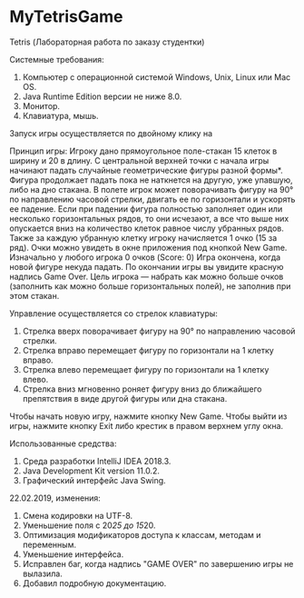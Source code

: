 # MyTetrisGame

Tetris 
(Лабораторная работа по заказу студентки)

Системные требования:
1. Компьютер с операционной системой Windows, Unix, Linux или Mac OS.
2. Java Runtime Edition версии не ниже 8.0.
3. Монитор.
4. Клавиатура, мышь.

Запуск игры осуществляется по двойному клику на 

Принцип игры: 
Игроку дано прямоугольное поле-стакан 15 клеток в ширину и 20 в длину. С центральной верхней точки с начала игры начинают падать случайные геометрические фигуры разной формы*. Фигура продолжает падать пока не наткнется на другую, уже упавшую, либо на дно стакана. В полете игрок может поворачивать фигуру на 90° по направлению часовой стрелки, двигать ее по горизонтали и ускорять ее падение. Если при падении фигура полностью заполняет один или несколько горизонтальных рядов, то они исчезают, а все что выше них опускается вниз на количество клеток равное числу убранных рядов. Также за каждую убранную клетку игроку начисляется 1 очко (15 за ряд). Очки можно увидеть в окне приложения под кнопкой New Game. Изначально у любого игрока 0 очков (Score: 0)
Игра окончена, когда новой фигуре некуда падать. По окончании игры вы увидите красную надпись Game Over. Цель игрока — набрать как можно больше очков (заполнить как можно больше горизонтальных полей), не заполнив при этом стакан.

Управление осуществляется со стрелок клавиатуры:
1. Стрелка вверх поворачивает фигуру на 90° по направлению часовой стрелки.
2. Стрелка вправо перемещает фигуру по горизонтали на 1 клетку вправо.
3. Стрелка влево перемещает фигуру по горизонтали на 1 клетку влево.
4. Стрелка вниз мгновенно роняет фигуру вниз до ближайшего препятствия в виде другой фигуры или дна стакана.

Чтобы начать новую игру, нажмите кнопку New Game.
Чтобы выйти из игры, нажмите кнопку Exit либо крестик в правом верхнем углу окна.

Использованные средства:
1. Среда разработки IntelliJ IDEA 2018.3.
2. Java Development Kit version 11.0.2.
3. Графический интерфейс Java Swing.

22.02.2019, изменения:
1. Смена кодировки на UTF-8.
2. Уменьшение поля с 20*25 до 15*20.
3. Оптимизация модификаторов доступа к классам, методам и переменным.
4. Уменьшение интерфейса.
5. Исправлен баг, когда надпись "GAME OVER" по завершению игры не вылазила.
6. Добавил подробную документацию.
